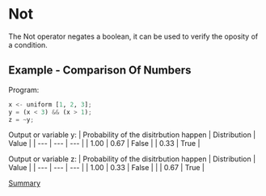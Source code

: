 # Not

The Not operator negates a boolean, it can be used to verify the oposity of a condition.

## Example - Comparison Of Numbers

Program:
```python
x <- uniform [1, 2, 3];
y = (x < 3) && (x > 1);
z = ~y;
```

Output or variable y:
| Probability of the disitrbution happen | Distribution | Value | 
| --- | --- | --- |
| 1.00 | 0.67 | False 
|  | 0.33 | True |

Output or variable z:
| Probability of the disitrbution happen | Distribution | Value | 
| --- | --- | --- |
| 1.00 | 0.33 | False |
|  | 0.67 | True |

[Summary](https://github.com/gleisonsdm/Kuifje-Documentation)
